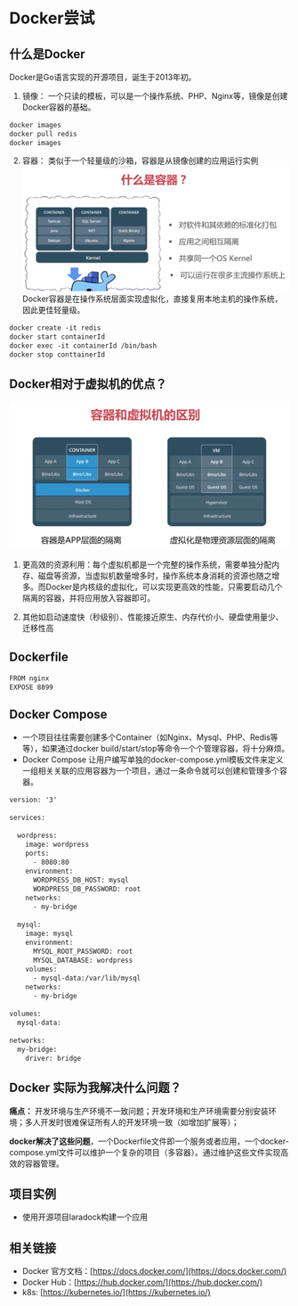 # Docker尝试

## 什么是Docker
Docker是Go语言实现的开源项目，诞生于2013年初。

1. 镜像：
 一个只读的模板，可以是一个操作系统、PHP、Nginx等，镜像是创建Docker容器的基础。

```
docker images
docker pull redis
docker images
```

2. 容器：
类似于一个轻量级的沙箱，容器是从镜像创建的应用运行实例
![](./1.png)
Docker容器是在操作系统层面实现虚拟化，直接复用本地主机的操作系统，因此更佳轻量级。
```
docker create -it redis
docker start containerId
docker exec -it containerId /bin/bash
docker stop conttainerId
```

## Docker相对于虚拟机的优点？
![](./2.png)

1. 更高效的资源利用：每个虚拟机都是一个完整的操作系统，需要单独分配内存、磁盘等资源，当虚拟机数量增多时，操作系统本身消耗的资源也随之增多。而Docker是内核级的虚拟化，可以实现更高效的性能，只需要启动几个隔离的容器，并将应用放入容器即可。

2. 其他如启动速度快（秒级别）、性能接近原生、内存代价小、硬盘使用量少、迁移性高

## Dockerfile
```
FROM nginx
EXPOSE 8899
```
## Docker Compose
* 一个项目往往需要创建多个Container（如Nginx、Mysql、PHP、Redis等等），如果通过docker build/start/stop等命令一个个管理容器，将十分麻烦。
* Docker Compose 让用户编写单独的docker-compose.yml模板文件来定义一组相关关联的应用容器为一个项目，通过一条命令就可以创建和管理多个容器。

```
version: '3'

services:

  wordpress:
    image: wordpress
    ports:
      - 8080:80
    environment:
      WORDPRESS_DB_HOST: mysql
      WORDPRESS_DB_PASSWORD: root
    networks:
      - my-bridge

  mysql:
    image: mysql
    environment:
      MYSQL_ROOT_PASSWORD: root
      MYSQL_DATABASE: wordpress
    volumes:
      - mysql-data:/var/lib/mysql
    networks:
      - my-bridge

volumes:
  mysql-data:

networks:
  my-bridge:
    driver: bridge
```

## Docker 实际为我解决什么问题？
**痛点：** 开发环境与生产环境不一致问题；开发环境和生产环境需要分别安装环境；多人开发时很难保证所有人的开发环境一致（如增加扩展等）；

**docker解决了这些问题**，一个Dockerfile文件即一个服务或者应用，一个docker-compose.yml文件可以维护一个复杂的项目（多容器）。通过维护这些文件实现高效的容器管理。

## 项目实例
* 使用开源项目laradock构建一个应用

## 相关链接
* Docker 官方文档：[https://docs.docker.com/](https://docs.docker.com/)
* Docker Hub：[https://hub.docker.com/](https://hub.docker.com/)
* k8s: [https://kubernetes.io/](https://kubernetes.io/)